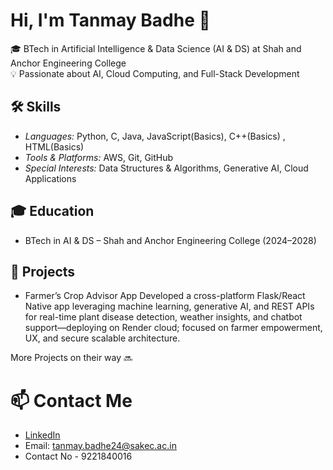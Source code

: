 # Hi, I'm Tanmay Badhe 👋
🎓 BTech in Artificial Intelligence & Data Science (AI & DS) at Shah and Anchor Engineering College  
💡 Passionate about AI, Cloud Computing, and Full-Stack Development

## 🛠 Skills
- *Languages:* Python, C, Java, JavaScript(Basics), C++(Basics) , HTML(Basics) 
- *Tools & Platforms:* AWS, Git, GitHub  
- *Special Interests:* Data Structures & Algorithms, Generative AI, Cloud Applications

## 🎓 Education
- BTech in AI & DS – Shah and Anchor Engineering College (2024–2028)

## 🚀 Projects
- Farmer’s Crop Advisor App
Developed a cross-platform Flask/React Native app leveraging machine learning, generative AI, and REST APIs for real-time plant disease detection, weather insights, and chatbot support—deploying on Render cloud; focused on farmer empowerment, UX, and secure scalable architecture.

More Projects on their way 🔜

# 📫 Contact Me
- [LinkedIn](www.linkedin.com/in/tanmay-badhe)
- Email: tanmay.badhe24@sakec.ac.in
- Contact No - 9221840016
